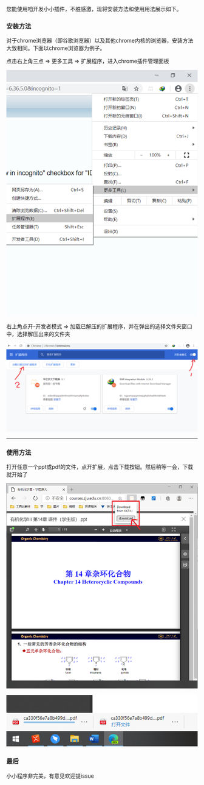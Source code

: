 您能使用咱开发小小插件，不胜感激，现将安装方法和使用用法展示如下。

### 安装方法

对于chrome浏览器（即谷歌浏览器）以及其他chrome内核的浏览器，安装方法大致相同。下面以chrome浏览器为例子。

点击右上角三点 => 更多工具 => 扩展程序，进入chrome插件管理面板

![1](imagesForIntroduction/1.png)

右上角点开-开发者模式 => 加载已解压的扩展程序，并在弹出的选择文件夹窗口中，选择解压出来的文件夹

![2](imagesForIntroduction/2.png)

***

### 使用方法

打开任意一个ppt或pdf的文件，点开扩展，点击下载按钮。然后稍等一会，下载就开始了

![3](imagesForIntroduction/3.png)



![4](imagesForIntroduction/4.png)



### 最后

小小程序非完美，有意见欢迎提issue